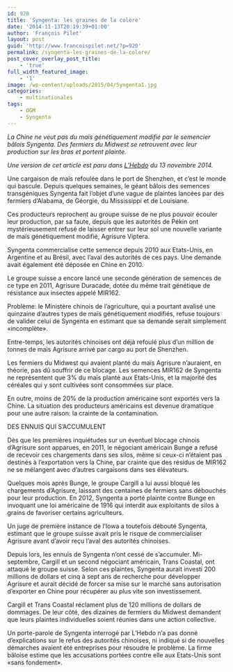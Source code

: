 ```yaml
---
id: 920
title: 'Syngenta: les graines de la colère'
date: '2014-11-13T20:19:39+01:00'
author: 'François Pilet'
layout: post
guid: 'http://www.francoispilet.net/?p=920'
permalink: /syngenta-les-graines-de-la-colere/
post_cover_overlay_post_title:
    - 'true'
full_width_featured_image:
    - '1'
image: /wp-content/uploads/2015/04/Syngenta1.jpg
categories:
    - multinationales
tags:
    - OGM
    - Syngenta
---
```


*La Chine ne veut pas du maïs génétiquement modifié par le semencier bâlois Syngenta. Des fermiers du Midwest se retrouvent avec leur production sur les bras et portent plainte.*

*Une version de cet article est paru dans [L’Hebdo](http://www.hebdo.ch/hebdo/cadrages/detail/syngenta-les-graines-de-la-col%C3%A8re) du 13 novembre 2014.*

Une cargaison de maïs refoulée dans le port de Shenzhen, et c’est le monde qui bascule. Depuis quelques semaines, le géant bâlois des semences transgéniques Syngenta fait l’objet d’une vague de plaintes lancées par des fermiers d’Alabama, de Géorgie, du Mississippi et de Louisiane.

Ces producteurs reprochent au groupe suisse de ne plus pouvoir écouler leur production, par sa faute, depuis que les autorités de Pékin ont mystérieusement refusé de laisser entrer sur leur sol une nouvelle variante de maïs génétiquement modifié, Agrisure Viptera.

Syngenta commercialise cette semence depuis 2010 aux Etats-Unis, en Argentine et au Brésil, avec l’aval des autorités de ces pays. Une demande avait également été déposée en Chine en 2010.

Le groupe suisse a encore lancé une seconde génération de semences de ce type en 2011, Agrisure Duracade, dotée du même trait génétique de résistance aux insectes appelé MIR162.

Problème: le Ministère chinois de l’agriculture, qui a pourtant avalisé une quinzaine d’autres types de maïs génétiquement modifiés, refuse toujours de valider celui de Syngenta en estimant que sa demande serait simplement «incomplète».

Entre-temps, les autorités chinoises ont déjà refoulé plus d’un million de tonnes de maïs Agrisure arrivé par cargo au port de Shenzhen.

Les fermiers du Midwest qui avaient planté du maïs Agrisure n’auraient, en théorie, pas dû souffrir de ce blocage. Les semences MIR162 de Syngenta ne représentent que 3% du maïs planté aux Etats-Unis, et la majorité des céréales qui y sont cultivées sont consommées sur place.

En outre, moins de 20% de la production américaine sont exportés vers la Chine. La situation des producteurs américains est devenue dramatique pour une autre raison: la crainte de la contamination.

DES ENNUIS QUI S’ACCUMULENT

Dès que les premières inquiétudes sur un éventuel blocage chinois d’Agrisure sont apparues, en 2011, le négociant américain Bunge a refusé de recevoir ces chargements dans ses silos, même si ceux-ci n’étaient pas destinés à l’exportation vers la Chine, par crainte que des résidus de MIR162 ne se mélangent avec d’autres cargaisons dans ses élévateurs.

Quelques mois après Bunge, le groupe Cargill a lui aussi bloqué les chargements d’Agrisure, laissant des centaines de fermiers sans débouchés pour leur production. En 2012, Syngenta a porté plainte contre Bunge en invoquant une loi américaine de 1916 qui interdit aux exploitants de silos à grains de favoriser certains agriculteurs.

Un juge de première instance de l’Iowa a toutefois débouté Syngenta, estimant que le groupe suisse avait pris le risque de commercialiser Agrisure avant d’avoir reçu l’aval des autorités chinoises.

Depuis lors, les ennuis de Syngenta n’ont cessé de s’accumuler. Mi-septembre, Cargill et un second négociant américain, Trans Coastal, ont attaqué le groupe suisse. Selon ces plaintes, Syngenta aurait investi 200 millions de dollars et cinq à sept ans de recherche pour développer Agrisure et aurait décidé de forcer sa mise sur le marché sans autorisation d’exporter en Chine pour récupérer au plus vite son investissement.

Cargill et Trans Coastal réclament plus de 120 millions de dollars de dommages. De leur côté, des dizaines de fermiers du Midwest demandent que leurs plaintes individuelles soient réunies dans une action collective.

Un porte-parole de Syngenta interrogé par L’Hebdo n’a pas donné d’explications sur le refus des autorités chinoises, ni indiqué si de nouvelles démarches avaient été entreprises pour résoudre le problème. La firme bâloise estime que les accusations portées contre elle aux Etats-Unis sont «sans fondement».